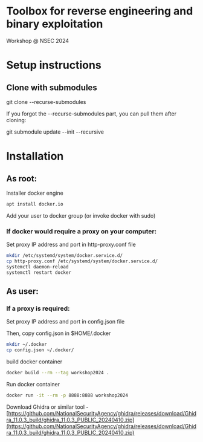 # Toolbox for reverse engineering and binary exploitation

Workshop @ NSEC 2024

# Setup instructions


## Clone with submodules

git clone --recurse-submodules 

If you forgot the --recurse-submodules part, you can pull them after cloning:

git submodule update --init --recursive

# Installation

## As root:

Installer docker engine

```bash
apt install docker.io
```

Add your user to docker group (or invoke docker with sudo)

### If docker would require a proxy on your computer:

Set proxy IP address and port in http-proxy.conf file

```bash
mkdir /etc/systemd/system/docker.service.d/
cp http-proxy.conf /etc/systemd/system/docker.service.d/
systemctl daemon-reload
systemctl restart docker
```

## As user:

### If a proxy is required:

Set proxy IP address and port in config.json file

Then, copy config.json in $HOME/.docker

```bash
mkdir ~/.docker
cp config.json ~/.docker/
```

build docker container

```bash
docker build --rm --tag workshop2024 .
```

Run docker container

```bash
docker run -it --rm -p 8888:8888 workshop2024
```

Download Ghidra or similar tool
    - [https://github.com/NationalSecurityAgency/ghidra/releases/download/Ghidra_11.0.3_build/ghidra_11.0.3_PUBLIC_20240410.zip](https://github.com/NationalSecurityAgency/ghidra/releases/download/Ghidra_11.0.3_build/ghidra_11.0.3_PUBLIC_20240410.zip)


